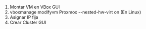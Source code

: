 1. Montar VM en VBox GUI
2. vboxmanage modifyvm Proxmox --nested-hw-virt on (En Linux)
3. Asignar IP fija
4. Crear Cluster GUI
